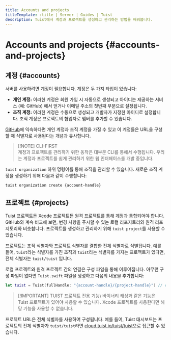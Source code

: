 ```yaml
---
title: Accounts and projects
titleTemplate: :title | Server | Guides | Tuist
description: Tuist에서 계정과 프로젝트를 생성하고 관리하는 방법을 배워봅니다.
---
```


# Accounts and projects {#accounts-and-projects}

## 계정 {#accounts}

서버를 사용하려면 계정이 필요합니다. 계정은 두 가지 타입이 있습니다:

- **개인 계정:** 이러한 계정은 회원 가입 시 자동으로 생성되고 아이디는 제공하는 서비스 (예: GitHub) 에서 얻거나 이메일 주소의 첫번째 부분으로 설정됩니다.
- **조직 계정:** 이러한 계정은 수동으로 생성되고 개발자가 지정한 아이디로 설정합니다. 조직 계정은 프로젝트의 협업자로 멤버를 추가할 수 있습니다.

[GitHub](https://github.com)에 익숙하다면 개인 계정과 조직 계정을 가질 수 있고 이 계정들은 URL을 구성할 때 식별자로 사용된다는 개념과 유사합니다.

> [!NOTE] CLI-FIRST\
> 계정과 프로젝트를 관리하기 위한 동작은 대부분 CLI를 통해서 수행됩니다. 우리는 계정과 프로젝트를 쉽게 관리하기 위한 웹 인터페이스를 개발 중입니다.

<LocalizedLink href="/cli/organization">`tuist organization`</LocalizedLink> 하위 명령어를 통해 조직을 관리할 수 있습니다. 새로운 조직 계정을 생성하기 위해 다음과 같이 수행합니다:

```bash
tuist organization create {account-handle}
```

## 프로젝트 {#projects}

Tuist 프로젝트든 Xcode 프로젝트든 원격 프로젝트를 통해 계정과 통합되어야 합니다. GitHub와 계속 비교해 보면, 변경 사항을 푸시할 수 있는 로컬 리포지토리와 원격 리포지토리와 비슷합니다. 프로젝트를 생성하고 관리하기 위해 <LocalizedLink href="/cli/project">`tuist project`</LocalizedLink>를 사용할 수 있습니다.

프로젝트는 조직 식별자와 프로젝트 식별자를 결합한 전체 식별자로 식별됩니다. 예를 들어, `tuist`라는 식별자를 가진 조직과 `tuist`라는 식별자를 가지는 프로젝트가 있다면, 전체 식별자는 `tuist/tuist` 입니다.

로컬 프로젝트와 원격 프로젝트 간의 연결은 구성 파일을 통해 이루어집니다. 아무런 구성 파일이 없다면 `Tuist.swift` 파일을 생성하고 다음의 내용을 추가합니다:

```swift
let tuist = Tuist(fullHandle: "{account-handle}/{project-handle}") // e.g. tuist/tuist
```

> [!IMPORTANT] TUIST 프로젝트 전용 기능\ <LocalizedLink href="/guides/features/build/cache">바이너리 캐싱</LocalizedLink>과 같은 기능은 Tuist 프로젝트가 있어야 사용할 수 있습니다. Xcode 프로젝트를 사용한다면 해당 기능을 사용할 수 없습니다.

프로젝트 URL은 전체 식별자를 사용하여 구성됩니다. 예를 들어, Tuist 대시보드는 프로젝트의 전체 식별자가 `tuist/tuist`라면 [cloud.tuist.io/tuist/tuist](https://cloud.tuist.io/tuist/tuist)으로 접근할 수 있습니다.
